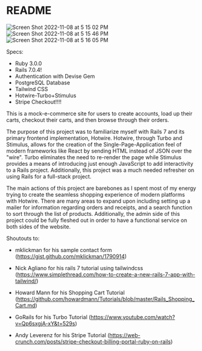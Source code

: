 # README


![Screen Shot 2022-11-08 at 5 15 02 PM](https://user-images.githubusercontent.com/70528966/200688157-84f5675c-6a0e-4300-9e3a-5f4449140674.png)
![Screen Shot 2022-11-08 at 5 15 46 PM](https://user-images.githubusercontent.com/70528966/200688186-cf1b931c-10f4-42b9-8b67-aed7687f078d.png)
![Screen Shot 2022-11-08 at 5 16 05 PM](https://user-images.githubusercontent.com/70528966/200688195-814d99f6-0c47-4c6b-908d-1c4bb8f3e37f.png)

Specs:
* Ruby 3.0.0
* Rails 7.0.4!
* Authentication with Devise Gem
* PostgreSQL Database
* Tailwind CSS
* Hotwire-Turbo+Stimulus
* Stripe Checkout!!!!

This is a mock-e-commerce site for users to create accounts, load up their carts, checkout their carts, and then browse through their orders.

The purpose of this project was to familiarize myself with Rails 7 and its primary frontend implementation, Hotwire. Hotwire, through Turbo and Stimulus, allows for the creation of the Single-Page-Application feel of modern frameworks like React by sending HTML instead of JSON over the "wire". Turbo eliminates the need to re-render the page while Stimulus provides a means of introducing just enough JavaScript to add interactivity to a Rails project. Additionally, this project was a much needed refresher on using Rails for a full-stack project.

The main actions of this project are barebones as I spent most of my energy trying to create the seamless shopping experience of modern platforms with Hotwire. There are many areas to expand upon including setting up a mailer for information regarding orders and receipts, and a search function to sort through the list of products. Additionally, the admin side of this project could be fully fleshed out in order to have a functional service on both sides of the website.



Shoutouts to:
* mklickman for his sample contact form (https://gist.github.com/mklickman/1790914)

* Nick Agliano for his rails 7 tutorial using tailwindcss (https://www.simplethread.com/how-to-create-a-new-rails-7-app-with-tailwind/)

* Howard Mann for his Shopping Cart Tutorial (https://github.com/howardmann/Tutorials/blob/master/Rails_Shopping_Cart.md)

* GoRails for his Turbo Tutorial (https://www.youtube.com/watch?v=Qp6sxgjA-xY&t=529s)

* Andy Leverenz for his Stripe Tutorial (https://web-crunch.com/posts/stripe-checkout-billing-portal-ruby-on-rails)
